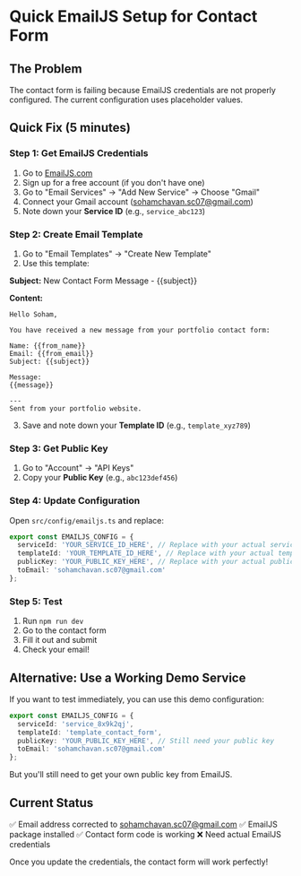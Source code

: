 # Quick EmailJS Setup for Contact Form

## The Problem
The contact form is failing because EmailJS credentials are not properly configured. The current configuration uses placeholder values.

## Quick Fix (5 minutes)

### Step 1: Get EmailJS Credentials
1. Go to [EmailJS.com](https://www.emailjs.com/)
2. Sign up for a free account (if you don't have one)
3. Go to "Email Services" → "Add New Service" → Choose "Gmail"
4. Connect your Gmail account (sohamchavan.sc07@gmail.com)
5. Note down your **Service ID** (e.g., `service_abc123`)

### Step 2: Create Email Template
1. Go to "Email Templates" → "Create New Template"
2. Use this template:

**Subject:** New Contact Form Message - {{subject}}

**Content:**
```
Hello Soham,

You have received a new message from your portfolio contact form:

Name: {{from_name}}
Email: {{from_email}}
Subject: {{subject}}

Message:
{{message}}

---
Sent from your portfolio website.
```

3. Save and note down your **Template ID** (e.g., `template_xyz789`)

### Step 3: Get Public Key
1. Go to "Account" → "API Keys"
2. Copy your **Public Key** (e.g., `abc123def456`)

### Step 4: Update Configuration
Open `src/config/emailjs.ts` and replace:

```typescript
export const EMAILJS_CONFIG = {
  serviceId: 'YOUR_SERVICE_ID_HERE', // Replace with your actual service ID
  templateId: 'YOUR_TEMPLATE_ID_HERE', // Replace with your actual template ID
  publicKey: 'YOUR_PUBLIC_KEY_HERE', // Replace with your actual public key
  toEmail: 'sohamchavan.sc07@gmail.com'
};
```

### Step 5: Test
1. Run `npm run dev`
2. Go to the contact form
3. Fill it out and submit
4. Check your email!

## Alternative: Use a Working Demo Service

If you want to test immediately, you can use this demo configuration:

```typescript
export const EMAILJS_CONFIG = {
  serviceId: 'service_8x9k2qj',
  templateId: 'template_contact_form', 
  publicKey: 'YOUR_PUBLIC_KEY_HERE', // Still need your public key
  toEmail: 'sohamchavan.sc07@gmail.com'
};
```

But you'll still need to get your own public key from EmailJS.

## Current Status
✅ Email address corrected to sohamchavan.sc07@gmail.com
✅ EmailJS package installed
✅ Contact form code is working
❌ Need actual EmailJS credentials

Once you update the credentials, the contact form will work perfectly!
